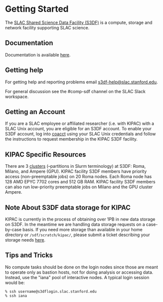 # Getting Started

The [SLAC Shared Science Data Facility (S3DF)](https://s3df.slac.stanford.edu) is a compute, storage and network facility supporting SLAC science.

## Documentation

Documentation is available [here](https://s3df.slac.stanford.edu/public/doc/#/).

## Getting help

For getting help and reporting problems email s3df-help@slac.stanford.edu.

For general discussion see the #comp-sdf channel on the SLAC Slack workspace.

## Getting an Account

If you are a SLAC employee or affiliated researcher (i.e. with KIPAC) with a SLAC Unix account, you are eligible for an S3DF account. To enable your S3DF account, log into [coacct]() using your SLAC Unix credentials and follow the instructions to request membership in the KIPAC S3DF facility.

## KIPAC Specific Resources

There are 3 [clusters](https://s3df.slac.stanford.edu/public/doc/#/batch-compute?id=clusters-amp-repos) (–partitions in Slurm terminology) at S3DF: Roma, Milano, and Ampere (GPU). KIPAC facility S3DF members have priority access (non-preemptable jobs) on 20 Roma nodes. Each Roma node has 128 AMD EPYC 7702 cores and 512 GB RAM. KIPAC facility S3DF members can also run low-priority preemptable jobs on Milano and the GPU cluster Ampere.

## Note About S3DF data storage for KIPAC

KIPAC is currently in the process of obtaining over 1PB in new data storage on S3DF. In the meantime we are handling data storage requests on a case-by-case basis. If you need more storage than available in your home directory or `/sdf/scratch/kipac/`, please submit a ticket describing your storage needs [here](https://slacprod.servicenowservices.com/gethelp.do).

## Tips and Tricks

No compute tasks should be done on the login nodes since those are meant to operate only as bastion hosts, not for doing analysis or accessing data. Instead, use the "iana" pool of interactive nodes. A typical login session would be:
```
% ssh username@s3dflogin.slac.stanford.edu
% ssh iana
```

